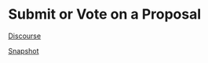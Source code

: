 # Submit or Vote on a Proposal

[Discourse](https://horizen.discourse.group/)

[Snapshot](https://snapshot.org/#/horizenfoundation.eth)
